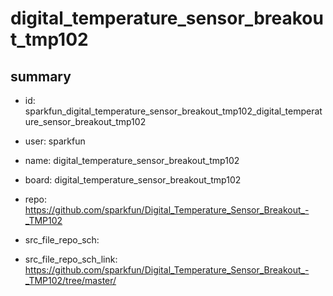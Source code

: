 # digital_temperature_sensor_breakout_tmp102
 
## summary 
* id: sparkfun_digital_temperature_sensor_breakout_tmp102_digital_temperature_sensor_breakout_tmp102
* user: sparkfun
* name: digital_temperature_sensor_breakout_tmp102
* board: digital_temperature_sensor_breakout_tmp102
* repo: https://github.com/sparkfun/Digital_Temperature_Sensor_Breakout_-_TMP102



* src_file_repo_sch: 
* src_file_repo_sch_link: https://github.com/sparkfun/Digital_Temperature_Sensor_Breakout_-_TMP102/tree/master/




